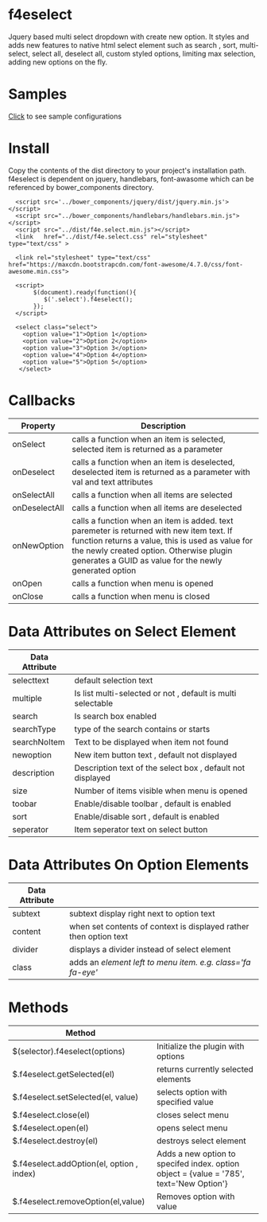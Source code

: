 # f4eselect
Jquery based multi select dropdown with create new option. It styles and adds new features to native html select element such as search , sort, multi-select, select all, deselect all, custom styled options, limiting max selection, adding new options on the fly.

# Samples
[Click](https://oalkaner.github.io/f4eselect/) to see sample configurations

# Install
Copy the contents of the dist directory to your project's installation path. f4eselect is dependent on jquery, handlebars, font-awasome which can be referenced by bower_components directory.
```
  <script src='../bower_components/jquery/dist/jquery.min.js'></script>
  <script src="../bower_components/handlebars/handlebars.min.js"></script>
  <script src="../dist/f4e.select.min.js"></script>
  <link   href="../dist/f4e.select.css" rel="stylesheet" type="text/css" >
  
  <link rel="stylesheet" type="text/css" href="https://maxcdn.bootstrapcdn.com/font-awesome/4.7.0/css/font-awesome.min.css">

  <script>
       $(document).ready(function(){
          $('.select').f4eselect();                  
       });
  </script>

  <select class="select">
    <option value="1">Option 1</option>
    <option value="2">Option 2</option>
    <option value="3">Option 3</option>
    <option value="4">Option 4</option>
    <option value="5">Option 5</option>
   </select>

```

# Callbacks

| Property | Description |
| ------------- | ------------- |
| onSelect  | calls a function when an item is selected, selected item is returned as a parameter  |
| onDeselect  | calls a function when an item is deselected, deselected item is returned as a parameter with val and text attributes |
| onSelectAll | calls a function when all items are selected |
| onDeselectAll | calls a function when all items are deselected |
| onNewOption | calls a function when an item is added. text paremeter is returned with new item text. If function returns a value, this is used as value for the newly created option. Otherwise plugin generates a GUID as value for the newly generated option  |
| onOpen | calls a function when menu is opened |
| onClose | calls a function when menu is closed |

# Data Attributes on Select Element

| Data Attribute | |
| ------------- | ------------- |
| selecttext  | default selection text  |
| multiple  | Is list multi-selected or not , default is multi selectable|
| search | Is search box enabled |
| searchType | type of the search contains or starts |
| searchNoItem | Text to be displayed when item not found |
| newoption | New item button text , default not displayed |
| description | Description text of the select box , default not displayed |
| size | Number of items visible when menu is opened |
| toobar | Enable/disable toolbar , default is enabled |
| sort | Enable/disable sort , default is enabled |
| seperator | Item seperator text on select button |

# Data Attributes On Option Elements

| Data Attribute | |
| ------------- | ------------- |
| subtext | subtext display right next to option text |
| content | when set contents of context is displayed rather then option text |
| divider | displays a divider instead of select element |
| class | adds an <i> element left to menu item. e.g. class='fa fa-eye'|

# Methods

| Method | |
| ------------- | ------------- |
| $(selector).f4eselect(options)  | Initialize the plugin with options  |
| $.f4eselect.getSelected(el) | returns currently selected elements |
| $.f4eselect.setSelected(el, value)| selects option with specified value |
| $.f4eselect.close(el) | closes select  menu |
| $.f4eselect.open(el) | opens select menu |
| $.f4eselect.destroy(el) | destroys select element |
| $.f4eselect.addOption(el, option , index) | Adds a new option to specifed index. option object = {value = '785', text='New Option'} |
| $.f4eselect.removeOption(el,value) | Removes option with value |


